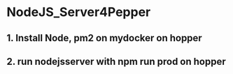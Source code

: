 # NodeJS_Server4Pepper

## 1. Install Node, pm2 on mydocker on hopper

## 2. run nodejsserver with npm run prod on hopper
